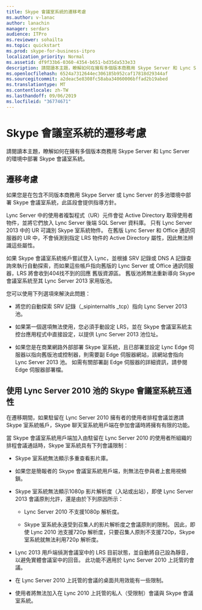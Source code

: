 ```yaml
---
title: Skype 會議室系統的遷移考慮
ms.author: v-lanac
author: lanachin
manager: serdars
audience: ITPro
ms.reviewer: sohailta
ms.topic: quickstart
ms.prod: skype-for-business-itpro
localization_priority: Normal
ms.assetid: df9f33b6-0360-4354-b651-bd35da533e33
description: 請閱讀本主題，瞭解如何在擁有多個版本商務用 Skype Server 和 Lync Server 的環境中部署 Skype 會議室系統。
ms.openlocfilehash: 6524a7312644ec306185b952caf17818d29344af
ms.sourcegitcommit: a2deac5e8308fc58aba34060006bffad2b19abed
ms.translationtype: MT
ms.contentlocale: zh-TW
ms.lasthandoff: 09/06/2019
ms.locfileid: "36774671"
---
```

# <a name="skype-room-system-migration-considerations"></a>Skype 會議室系統的遷移考慮
 
請閱讀本主題，瞭解如何在擁有多個版本商務用 Skype Server 和 Lync Server 的環境中部署 Skype 會議室系統。
  
## <a name="migration-considerations"></a>遷移考慮

如果您是在包含不同版本商務用 Skype Server 或 Lync Server 的多池環境中部署 Skype 會議室系統，此區段會提供指導方針。 
  
Lync Server 中的使用者複製程式（UR）元件會從 Active Directory 取得使用者物件，並將它們放入 Lync Server 後端 SQL Server 資料庫。 只有 Lync Server 2013 中的 UR 可識別 Skype 室系統物件。 在舊版 Lync Server 和 Office 通訊伺服器的 UR 中，不會偵測到指定 LRS 物件的 Active Directory 屬性，因此無法辨識這些屬性。 
  
如果 Skype 會議室系統帳戶嘗試登入 Lync，並根據 SRV 記錄或 DNS A 記錄查詢來執行自動探索，而如果這些帳戶指向舊版的 Lync Server 或 Office 通訊伺服器，LRS 將會收到404找不到的回應 舊版資源區。 舊版池將無法重新導向 Skype 會議室系統至其 Lync Server 2013 家用版池。 
  
您可以使用下列選項來解決此問題： 
  
- 將您的自動探索 SRV 記錄（_sipinternaltls _tcp）指向 Lync Server 2013 池。
    
- 如果第一個選項無法使用，您必須手動設定 LRS，並在 Skype 會議室系統主控台應用程式中直接設定，以提供 Lync Server 2013 池位址。 
    
- 如果您是在商業網路外部部署 Skype 室系統，且已部署並設定 Lync Edge 伺服器以指向舊版池或控制器，則需要副 Edge 伺服器網站，該網站會指向 Lync Server 2013 池。 如需有關部署副 Edge 伺服器的詳細資訊，請參閱 Edge 伺服器部署檔。 
    
## <a name="skype-room-system-interoperability-with-a-lync-server-2010-pool"></a>使用 Lync Server 2010 池的 Skype 會議室系統互通性

在遷移期間，如果駐留在 Lync Server 2010 擁有者的使用者排程會議並邀請 Skype 室系統帳戶，Skype 聊天室系統用戶端在參加會議時將擁有有限的功能。 
  
當 Skype 會議室系統用戶端加入由駐留在 Lync Server 2010 的使用者所組織的排程會議通話時，Skype 室系統具有下列會議限制： 
  
- Skype 室系統無法顯示多重查看影片庫。
    
- 如果您是簡報者的 Skype 會議室系統用戶端，則無法在參與者上套用視頻鎖。
    
- Skype 室系統無法顯示1080p 影片解析度（入站或出站），即使 Lync Server 2013 會議原則允許，還是由於下列原因所示： 
    
  - Lync Server 2010 不支援1080p 解析度。
    
  - Skype 室系統永遠受到召集人的影片解析度之會議原則的限制。 因此，即使 Lync 2010 池支援720p 解析度，只要召集人原則不支援720p，Skype 室系統就無法利用720p 解析度。 
    
- Lync 2013 用戶端偵測會議室中的 LRS 目前狀態，並自動將自己設為靜音，以避免實體會議室中的回音。 此功能不適用於 Lync Server 2010 上託管的會議。
    
- 在 Lync Server 2010 上託管的會議的桌面共用效能有一些限制。
    
- 使用者將無法加入在 Lync 2010 上託管的私人（受限制）會議與 Skype 會議室系統。
    

